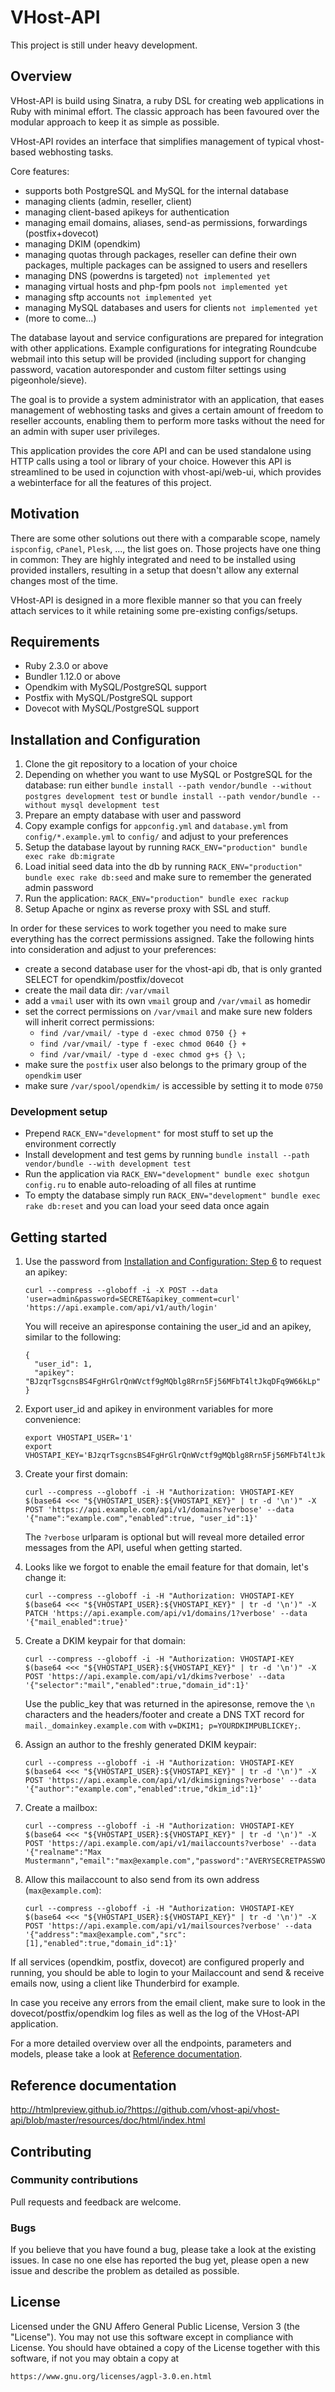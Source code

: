 # VHost-API

This project is still under heavy development.

## Overview

VHost-API is build using Sinatra, a ruby DSL for creating web applications
in Ruby with minimal effort. The classic approach has been favoured over the
modular approach to keep it as simple as possible.

VHost-API rovides an interface that simplifies management of typical vhost-based
webhosting tasks.

Core features:
+ supports both PostgreSQL and MySQL for the internal database
+ managing clients (admin, reseller, client)
+ managing client-based apikeys for authentication
+ managing email domains, aliases, send-as permissions, forwardings (postfix+dovecot)
+ managing DKIM (opendkim)
+ managing quotas through packages, reseller can define their own packages,
	multiple packages can be assigned to users and resellers
+ managing DNS (powerdns is targeted) `not implemented yet`
+ managing virtual hosts and php-fpm pools `not implemented yet`
+ managing sftp accounts `not implemented yet`
+ managing MySQL databases and users for clients `not implemented yet`
+ (more to come...)

The database layout and service configurations are prepared for integration
with other applications. Example configurations for integrating Roundcube
webmail into this setup will be provided (including support for changing
password, vacation autoresponder and custom filter settings using 
pigeonhole/sieve).


The goal is to provide a system administrator with an application, that eases
management of webhosting tasks and gives a certain amount of freedom to
reseller accounts, enabling them to perform more tasks without the need for
an admin with super user privileges.


This application provides the core API and can be used standalone using HTTP
calls using a tool or library of your choice.
However this API is streamlined to be used in cojunction with vhost-api/web-ui,
which provides a webinterface for all the features of this project.

## Motivation

There are some other solutions out there with a comparable scope, namely
`ispconfig`, `cPanel`, `Plesk`, ..., the list goes on.
Those projects have one thing in common:
They are highly integrated and need to be installed using provided installers,
resulting in a setup that doesn't allow any external changes most of the time.

VHost-API is designed in a more flexible manner so that you can freely attach
services to it while retaining some pre-existing configs/setups.

## Requirements

+ Ruby 2.3.0 or above
+ Bundler 1.12.0 or above
+ Opendkim with MySQL/PostgreSQL support
+ Postfix with MySQL/PostgreSQL support
+ Dovecot with MySQL/PostgreSQL support

## Installation and Configuration

1. Clone the git repository to a location of your choice
2. Depending on whether you want to use MySQL or PostgreSQL for the database:
   run either `bundle install --path vendor/bundle --without postgres development test` or `bundle install --path vendor/bundle --without mysql development test`
3. Prepare an empty database with user and password
4. Copy example configs for `appconfig.yml` and `database.yml` from `config/*.example.yml` to `config/` and adjust to your preferences
5. Setup the database layout by running `RACK_ENV="production" bundle exec rake db:migrate`
6. Load initial seed data into the db by running `RACK_ENV="production" bundle exec rake db:seed` and make sure to remember the generated admin password
7. Run the application: `RACK_ENV="production" bundle exec rackup`
8. Setup Apache or nginx as reverse proxy with SSL and stuff.

In order for these services to work together you need to make sure everything has the correct permissions assigned.
Take the following hints into consideration and adjust to your preferences:

+ create a second database user for the vhost-api db, that is only granted SELECT for opendkim/postfix/dovecot
+ create the mail data dir: `/var/vmail`
+ add a `vmail` user with its own `vmail` group and `/var/vmail` as homedir
+ set the correct permissions on `/var/vmail` and make sure new folders will inherit correct permissions:
  + `find /var/vmail/ -type d -exec chmod 0750 {} +`
  + `find /var/vmail/ -type f -exec chmod 0640 {} +`
  + `find /var/vmail/ -type d -exec chmod g+s {} \;`
+ make sure the `postfix` user also belongs to the primary group of the `opendkim` user
+ make sure `/var/spool/opendkim/` is accessible by setting it to mode `0750`


### Development setup

+ Prepend `RACK_ENV="development"` for most stuff to set up the environment correctly
+ Install development and test gems by running `bundle install --path vendor/bundle --with development test`
+ Run the application via `RACK_ENV="development" bundle exec shotgun config.ru` to enable auto-reloading of all files at runtime
+ To empty the database simply run `RACK_ENV="development" bundle exec rake db:reset` and you can load your seed data once again

## Getting started

1. Use the password from [Installation and Configuration: Step 6](#installation-and-configuration) to request an apikey:
   ```
   curl --compress --globoff -i -X POST --data 'user=admin&password=SECRET&apikey_comment=curl' 'https://api.example.com/api/v1/auth/login'
   ```
   You will receive an apiresponse containing the user_id and an apikey, similar to the following:
   ```
   {
     "user_id": 1,
     "apikey": "BJzqrTsgcnsBS4FgHrGlrQnWVctf9gMQblg8Rrn5Fj56MFbT4ltJkqDFq9W66kLp"
   }
   ```

2. Export user_id and apikey in environment variables for more convenience:
   ```
   export VHOSTAPI_USER='1'
   export VHOSTAPI_KEY='BJzqrTsgcnsBS4FgHrGlrQnWVctf9gMQblg8Rrn5Fj56MFbT4ltJkqDFq9W66kLp'
   ```

3. Create your first domain:
   ```
   curl --compress --globoff -i -H "Authorization: VHOSTAPI-KEY $(base64 <<< "${VHOSTAPI_USER}:${VHOSTAPI_KEY}" | tr -d '\n')" -X POST 'https://api.example.com/api/v1/domains?verbose' --data '{"name":"example.com","enabled":true, "user_id":1}'
   ```
   The `?verbose` urlparam is optional but will reveal more detailed error messages from the API, useful when getting started.

4. Looks like we forgot to enable the email feature for that domain, let's change it:
   ```
   curl --compress --globoff -i -H "Authorization: VHOSTAPI-KEY $(base64 <<< "${VHOSTAPI_USER}:${VHOSTAPI_KEY}" | tr -d '\n')" -X PATCH 'https://api.example.com/api/v1/domains/1?verbose' --data '{"mail_enabled":true}'
   ```

5. Create a DKIM keypair for that domain:
   ```
   curl --compress --globoff -i -H "Authorization: VHOSTAPI-KEY $(base64 <<< "${VHOSTAPI_USER}:${VHOSTAPI_KEY}" | tr -d '\n')" -X POST 'https://api.example.com/api/v1/dkims?verbose' --data '{"selector":"mail","enabled":true,"domain_id":1}'
   ```
   Use the public_key that was returned in the apiresonse, remove the `\n` characters and the headers/footer and create a DNS TXT record for `mail._domainkey.example.com` with `v=DKIM1; p=YOURDKIMPUBLICKEY;`.

6. Assign an author to the freshly generated DKIM keypair:
   ```
   curl --compress --globoff -i -H "Authorization: VHOSTAPI-KEY $(base64 <<< "${VHOSTAPI_USER}:${VHOSTAPI_KEY}" | tr -d '\n')" -X POST 'https://api.example.com/api/v1/dkimsignings?verbose' --data '{"author":"example.com","enabled":true,"dkim_id":1}'
   ```

7. Create a mailbox:
   ```
   curl --compress --globoff -i -H "Authorization: VHOSTAPI-KEY $(base64 <<< "${VHOSTAPI_USER}:${VHOSTAPI_KEY}" | tr -d '\n')" -X POST 'https://api.example.com/api/v1/mailaccounts?verbose' --data '{"realname":"Max Mustermann","email":"max@example.com","password":"AVERYSECRETPASSWORD","receiving_enabled":true,"enabled":true,"domain_id":1}'
   ```

8. Allow this mailaccount to also send from its own address (`max@example.com`):
   ```
   curl --compress --globoff -i -H "Authorization: VHOSTAPI-KEY $(base64 <<< "${VHOSTAPI_USER}:${VHOSTAPI_KEY}" | tr -d '\n')" -X POST 'https://api.example.com/api/v1/mailsources?verbose' --data '{"address":"max@example.com","src":[1],"enabled":true,"domain_id":1}'
   ```

If all services (opendkim, postfix, dovecot) are configured properly and running, you should be able to login to your Mailaccount and send & receive emails now, using a client like Thunderbird for example.

In case you receive any errors from the email client, make sure to look in the dovecot/postfix/opendkim log files as well as the log of the VHost-API application.

For a more detailed overview over all the endpoints, parameters and models, please take a look at [Reference documentation](#reference-documentation).


## Reference documentation

http://htmlpreview.github.io/?https://github.com/vhost-api/vhost-api/blob/master/resources/doc/html/index.html

## Contributing

### Community contributions

Pull requests and feedback are welcome.

### Bugs

If you believe that you have found a bug, please take a look at the existing issues.
In case no one else has reported the bug yet, please open a new issue and describe
the problem as detailed as possible.

## License

Licensed under the GNU Affero General Public License, Version 3 (the "License").
You may not use this software except in compliance with License.
You should have obtained a copy of the License together with this software,
if not you may obtain a copy at

```
https://www.gnu.org/licenses/agpl-3.0.en.html
```
